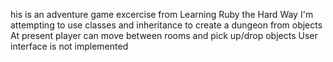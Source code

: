 his is an adventure game excercise from Learning Ruby the Hard Way
I'm attempting to use classes and inheritance to create a dungeon from objects
At present player can move between rooms and pick up/drop objects
User interface is not implemented
